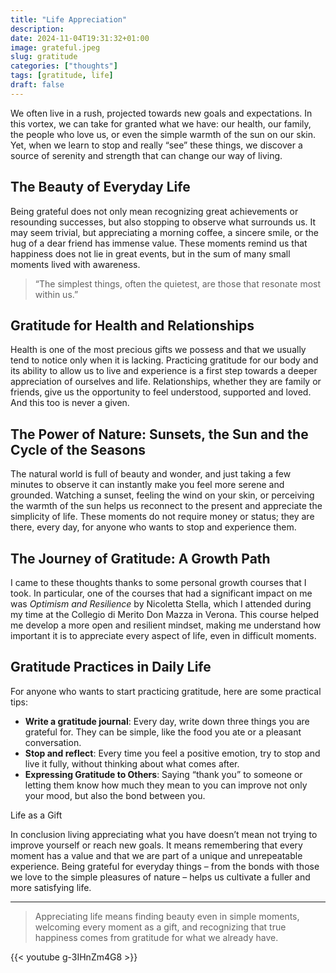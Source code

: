 ```yaml
---
title: "Life Appreciation"
description: 
date: 2024-11-04T19:31:32+01:00
image: grateful.jpeg
slug: gratitude
categories: ["thoughts"]
tags: [gratitude, life]
draft: false
---
```


We often live in a rush, projected towards new goals and expectations. In this vortex, we can take for granted what we have: our health, our family, the people who love us, or even the simple warmth of the sun on our skin. Yet, when we learn to stop and really “see” these things, we discover a source of serenity and strength that can change our way of living.

## **The Beauty of Everyday Life**

Being grateful does not only mean recognizing great achievements or resounding successes, but also stopping to observe what surrounds us. It may seem trivial, but appreciating a morning coffee, a sincere smile, or the hug of a dear friend has immense value. These moments remind us that happiness does not lie in great events, but in the sum of many small moments lived with awareness.

> “The simplest things, often the quietest, are those that resonate most within us.”

## **Gratitude for Health and Relationships**

Health is one of the most precious gifts we possess and that we usually tend to notice only when it is lacking. Practicing gratitude for our body and its ability to allow us to live and experience is a first step towards a deeper appreciation of ourselves and life. Relationships, whether they are family or friends, give us the opportunity to feel understood, supported and loved. And this too is never a given.

## **The Power of Nature: Sunsets, the Sun and the Cycle of the Seasons**

The natural world is full of beauty and wonder, and just taking a few minutes to observe it can instantly make you feel more serene and grounded. Watching a sunset, feeling the wind on your skin, or perceiving the warmth of the sun helps us reconnect to the present and appreciate the simplicity of life. These moments do not require money or status; they are there, every day, for anyone who wants to stop and experience them.

## **The Journey of Gratitude: A Growth Path**

I came to these thoughts thanks to some personal growth courses that I took. In particular, one of the courses that had a significant impact on me was *Optimism and Resilience* by Nicoletta Stella, which I attended during my time at the Collegio di Merito Don Mazza in Verona. This course helped me develop a more open and resilient mindset, making me understand how important it is to appreciate every aspect of life, even in difficult moments.

## **Gratitude Practices in Daily Life**

For anyone who wants to start practicing gratitude, here are some practical tips:

- **Write a gratitude journal**: Every day, write down three things you are grateful for. They can be simple, like the food you ate or a pleasant conversation.
- **Stop and reflect**: Every time you feel a positive emotion, try to stop and live it fully, without thinking about what comes after.
- **Expressing Gratitude to Others**: Saying “thank you” to someone or letting them know how much they mean to you can improve not only your mood, but also the bond between you.

Life as a Gift

In conclusion living appreciating what you have doesn’t mean not trying to improve yourself or reach new goals. It means remembering that every moment has a value and that we are part of a unique and unrepeatable experience. Being grateful for everyday things – from the bonds with those we love to the simple pleasures of nature – helps us cultivate a fuller and more satisfying life.

---

> Appreciating life means finding beauty even in simple moments, welcoming every moment as a gift, and recognizing that true happiness comes from gratitude for what we already have.

{{< youtube g-3IHnZm4G8 >}}